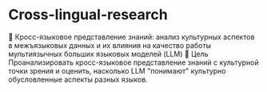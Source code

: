 # Cross-lingual-research
📘 Кросс-языковое представление знаний: анализ культурных аспектов в межъязыковых данных и их влияния на качество работы мультиязычных  больших языковых моделей (LLM)
🎯 Цель
Проанализировать кросс-языковое представление знаний с культурной точки зрения и оценить, насколько LLM "понимают" культурно обусловленные аспекты разных языков.




